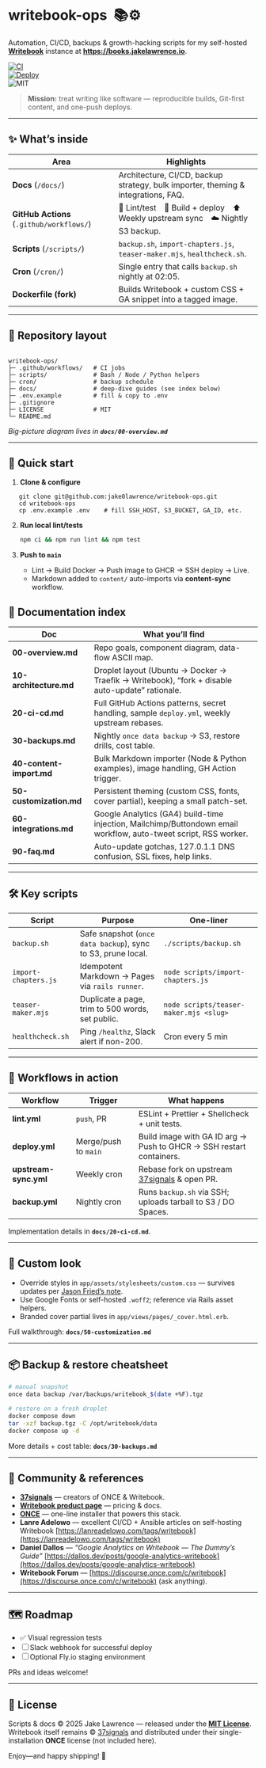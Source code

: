 # writebook-ops &nbsp;📚⚙️  
Automation, CI/CD, backups & growth-hacking scripts for my self-hosted **[Writebook](https://once.com/writebook)** instance at **https://books.jakelawrence.io**.

[![CI](https://github.com/jake0lawrence/writebook-ops/actions/workflows/lint.yml/badge.svg)](https://github.com/jake0lawrence/writebook-ops/actions)  
[![Deploy](https://github.com/jake0lawrence/writebook-ops/actions/workflows/deploy.yml/badge.svg)](https://github.com/jake0lawrence/writebook-ops/actions)  
![MIT](https://img.shields.io/github/license/jake0lawrence/writebook-ops)

> **Mission:** treat writing like software — reproducible builds, Git-first content, and one-push deploys.

---

## ✨ What’s inside

| Area | Highlights |
|------|------------|
| **Docs** (`/docs/`) | Architecture, CI/CD, backup strategy, bulk importer, theming & integrations, FAQ. |
| **GitHub Actions** (`.github/workflows/`) | 🔀 Lint/test 🚀 Build + deploy ⬆️ Weekly upstream sync ☁️ Nightly S3 backup. |
| **Scripts** (`/scripts/`) | `backup.sh`, `import-chapters.js`, `teaser-maker.mjs`, `healthcheck.sh`. |
| **Cron** (`/cron/`) | Single entry that calls `backup.sh` nightly at 02:05. |
| **Dockerfile (fork)** | Builds Writebook + custom CSS + GA snippet into a tagged image. |

---

## 📂 Repository layout

```

writebook-ops/
├─ .github/workflows/   # CI jobs
├─ scripts/             # Bash / Node / Python helpers
├─ cron/                # backup schedule
├─ docs/                # deep-dive guides (see index below)
├─ .env.example         # fill & copy to .env
├─ .gitignore
├─ LICENSE              # MIT
└─ README.md

```

*Big-picture diagram lives in **`docs/00-overview.md`***  

---

## 🚀 Quick start

1. **Clone & configure**

```
   git clone git@github.com:jake0lawrence/writebook-ops.git
   cd writebook-ops
   cp .env.example .env    # fill SSH_HOST, S3_BUCKET, GA_ID, etc.
```

2. **Run local lint/tests**

   ```bash
   npm ci && npm run lint && npm test
   ```

3. **Push to `main`**

   * Lint → Build Docker → Push image to GHCR → SSH deploy → Live.
   * Markdown added to `content/` auto-imports via **content-sync** workflow.

## 📜 Documentation index

| Doc                      | What you’ll find                                                                                                 |
| ------------------------ | ---------------------------------------------------------------------------------------------------------------- |
| **00-overview\.md**      | Repo goals, component diagram, data-flow ASCII map.                                                              |
| **10-architecture.md**   | Droplet layout (Ubuntu → Docker → Traefik → Writebook), “fork + disable auto-update” rationale.                  |
| **20-ci-cd.md**          | Full GitHub Actions patterns, secret handling, sample `deploy.yml`, weekly upstream rebases.                     |
| **30-backups.md**        | Nightly `once data backup` → S3, restore drills, cost table.                                                     |
| **40-content-import.md** | Bulk Markdown importer (Node & Python examples), image handling, GH Action trigger.                              |
| **50-customization.md**  | Persistent theming (custom CSS, fonts, cover partial), keeping a small patch-set.                                |
| **60-integrations.md**   | Google Analytics (GA4) build-time injection, Mailchimp/Buttondown email workflow, auto-tweet script, RSS worker. |
| **90-faq.md**            | Auto-update gotchas, 127.0.1.1 DNS confusion, SSL fixes, help links.                                             |

---

## 🛠 Key scripts

| Script               | Purpose                                                      | One-liner                              |
| -------------------- | ------------------------------------------------------------ | -------------------------------------- |
| `backup.sh`          | Safe snapshot (`once data backup`), sync to S3, prune local. | `./scripts/backup.sh`                  |
| `import-chapters.js` | Idempotent Markdown → Pages via `rails runner`.              | `node scripts/import-chapters.js`      |
| `teaser-maker.mjs`   | Duplicate a page, trim to 500 words, set public.             | `node scripts/teaser-maker.mjs <slug>` |
| `healthcheck.sh`     | Ping `/healthz`, Slack alert if non-200.                     | Cron every 5 min                       |

---

## 🔄 Workflows in action

| Workflow              | Trigger              | What happens                                                                           |
| --------------------- | -------------------- | -------------------------------------------------------------------------------------- |
| **lint.yml**          | `push`, PR           | ESLint + Prettier + Shellcheck + unit tests.                                           |
| **deploy.yml**        | Merge/push to `main` | Build image with GA ID arg → Push to GHCR → SSH restart containers.                    |
| **upstream-sync.yml** | Weekly cron          | Rebase fork on upstream [37signals](https://github.com/37signals/writebook) & open PR. |
| **backup.yml**        | Nightly cron         | Runs `backup.sh` via SSH; uploads tarball to S3 / DO Spaces.                           |

Implementation details in **`docs/20-ci-cd.md`**.

---

## 🎨 Custom look

* Override styles in `app/assets/stylesheets/custom.css` — survives updates per [Jason Fried’s note](https://twitter.com/jasonfried/status/1684567890123456789).
* Use Google Fonts or self-hosted `.woff2`; reference via Rails asset helpers.
* Branded cover partial lives in `app/views/pages/_cover.html.erb`.

Full walkthrough: **`docs/50-customization.md`**

---

## 📦 Backup & restore cheatsheet

```bash
# manual snapshot
once data backup /var/backups/writebook_$(date +%F).tgz

# restore on a fresh droplet
docker compose down
tar -xzf backup.tgz -C /opt/writebook/data
docker compose up -d
```

More details + cost table: **`docs/30-backups.md`**

---

## 🤝 Community & references

* **[37signals](https://37signals.com)** — creators of ONCE & Writebook.
* **[Writebook product page](https://once.com/writebook)** — pricing & docs.
* **[ONCE](https://once.com/)** — one-line installer that powers this stack.
* **Lanre Adelowo** — excellent CI/CD + Ansible articles on self-hosting Writebook
  [https://lanreadelowo.com/tags/writebook](https://lanreadelowo.com/tags/writebook)
* **Daniel Dallos** — *“Google Analytics on Writebook — The Dummy’s Guide”*
  [https://dallos.dev/posts/google-analytics-writebook](https://dallos.dev/posts/google-analytics-writebook)
* **Writebook Forum** — [https://discourse.once.com/c/writebook](https://discourse.once.com/c/writebook) (ask anything).

---

## 🗺 Roadmap

* ✅ Visual regression tests
* ☐ Slack webhook for successful deploy
* ☐ Optional Fly.io staging environment

PRs and ideas welcome!

---

## 📝 License

Scripts & docs © 2025 Jake Lawrence — released under the **[MIT License](LICENSE)**.
Writebook itself remains © [37signals](https://37signals.com) and distributed under their single-installation **ONCE** license (not included here).

Enjoy—and happy shipping! 🚀
